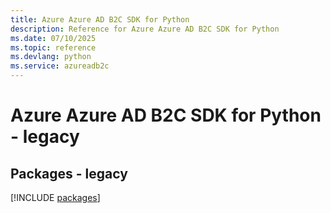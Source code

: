 ```yaml
---
title: Azure Azure AD B2C SDK for Python
description: Reference for Azure Azure AD B2C SDK for Python
ms.date: 07/10/2025
ms.topic: reference
ms.devlang: python
ms.service: azureadb2c
---
```

# Azure Azure AD B2C SDK for Python - legacy
## Packages - legacy
[!INCLUDE [packages](azure-ad-b2c-index.md)]